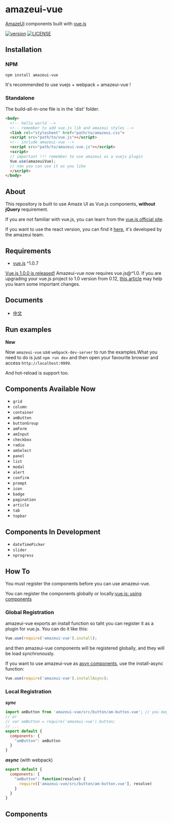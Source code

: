 # amazeui-vue
[AmazeUI](https://github.com/amazeui/amazeui) components built with [vue.js](https://github.com/vuejs/vue)

[![version](https://img.shields.io/npm/v/amazeui-vue.svg?style=flat-square "version")](https://www.npmjs.com/package/amazeui-vue)
[![LICENSE](https://img.shields.io/npm/l/amazeui-vue.svg?style=flat-square "license")](./LICENSE)

## Installation
### NPM
`npm install amazeui-vue`

It's recommended to use vuejs + webpack + amazeui-vue !

### Standalone
The build-all-in-one file is in the 'dist' folder.

```html
<body>
  <!-- hello world -->
  <!-- remember to add vue.js lib and amazeui styles -->
  <link rel="stylesheet" href="path/to/amazeui.css">
  <script src="path/to/vue.js"></script>
  <!-- include amazeui-vue -->
  <script src="path/to/amazeui-vue.js"></script>
  <script>
  // important !!! remember to use amazeui as a vuejs plugin
  Vue.use(amazeuiVue);
  // now you can use it as you like
  </script>
</body>
```

## About
This repository is built to use Amaze UI as Vue.js components, **without jQuery** requirement.

If you are not familiar with vue.js, you can learn from the [vue.js official site](http://vuejs.org/).

If you want to use the react version, you can find it [here](https://github.com/amazeui/amazeui-react), it's developed by the amazeui team.

## Requirements
+ [vue.js](https://github.com/vuejs/vue) ^1.0.7

[Vue.js 1.0.0 is released!](http://vuejs.org/2015/10/26/1.0.0-release/) Amazeui-vue now requires vue.js@^1.0. If you are upgrading your vue.js project to 1.0 version from 0.12, [this article](./vue.js-0.12vs1.0.md) may help you learn some important changes.

## Documents
+ [中文](./README.CN.md)

## Run examples
__New__

Now `amazeui-vue` use `webpack-dev-server` to run the examples.What you need to do is just `npm run dev` and then open your favourite browser and access `http://localhost:9999`.

And hot-reload is support too.

## Components Available Now
+ `grid`
+ `column`
+ `container`
+ `amButton`
+ `buttonGroup`
+ `amForm`
+ `amInput`
+ `checkbox`
+ `radio`
+ `amSelect`
+ `panel`
+ `list`
+ `modal`
+ `alert`
+ `confirm`
+ `prompt`
+ `icon`
+ `badge`
+ `pagination`
+ `article`
+ `tab`
+ `topbar`

## Components In Development
+ `dateTimePicker`
+ `slider`
+ `nprogress`

## How To
You must register the components before you can use amazeui-vue.

You can register the components globally or locally:[vue.js: using components](http://vuejs.org/guide/components.html#Using_Components)

### Global Registration
amazeui-vue exports an install function so taht you can register it as a plugin for vue.js. You can do it like this:
```javascript
Vue.use(require('amazeui-vue').install);
```
and then amazeui-vue components will be registered globally, and they will be load synchronously.

If you want to use amazeui-vue as [asyn components](http://vuejs.org/guide/components.html#Async_Components), use the install-async function:
```javascript
Vue.use(require('amazeui-vue').installAsync);
```

### Local Registration

**_sync_**
```javascript
import amButton from 'amazeui-vue/src/button/am-button.vue'; // you may need babel-loader to do it like this
// or
// var amButton = require('amazeui-vue').button;
// ...
export default {
  components: {
    "amButton": amButton
  }
}
```

**_async_** (with webpack)
```javascript
export default {
  components: {
    "amButton": function(resolve) {
      require(['amazeui-vue/src/button/am-button.vue'], resolve)
    }
  }
}
```

## Components
